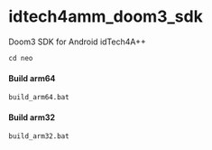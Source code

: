 # idtech4amm_doom3_sdk
Doom3 SDK for Android idTech4A++

```cd neo```
#### Build arm64
```build_arm64.bat```
#### Build arm32
```build_arm32.bat```